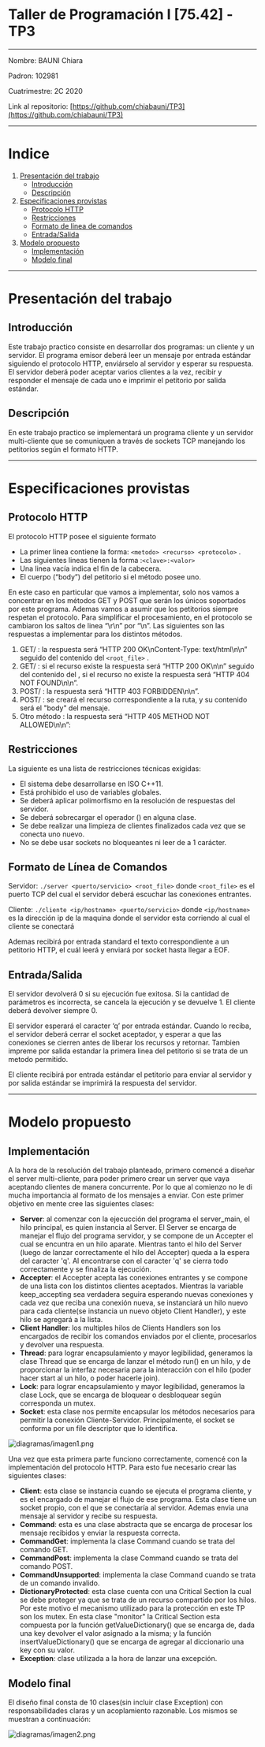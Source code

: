 # Taller de Programación I [75.42] - TP3

---

Nombre: BAUNI Chiara

Padron: 102981

Cuatrimestre: 2C 2020

Link al repositorio: [https://github.com/chiabauni/TP3](https://github.com/chiabauni/TP3)

---

# Indice
1. [Presentación del trabajo](#presentacion-del-trabajo)
    * [Introducción](#introduccion)
    * [Descripción](#descripcion)
2. [Especificaciones provistas](#especificaciones-provistas)
    * [Protocolo HTTP](#protocolo-http)
    * [Restricciones](#restricciones)
    * [Formato de linea de comandos](#formato-de-linea-de-comandos)
    * [Entrada/Salida](#entrada/salida)
3. [Modelo propuesto](#modelo-propuesto)
    * [Implementación](#implementacion)
    * [Modelo final](#modelo-final)
---

# Presentación del trabajo

## Introducción

Este trabajo practico consiste en desarrollar dos programas: un cliente y un servidor. El programa emisor deberá leer un mensaje por entrada estándar siguiendo el protocolo HTTP, enviárselo al servidor y esperar su respuesta. El servidor deberá poder aceptar varios clientes a la vez, recibir y responder el mensaje de cada uno e imprimir el petitorio por salida estándar.

## Descripción

En este trabajo practico se implementará un programa cliente y un servidor multi-cliente que se comuniquen a través de sockets TCP manejando los petitorios según el formato HTTP.

---

# Especificaciones provistas

## Protocolo HTTP

El protocolo HTTP posee el siguiente formato

- La primer linea contiene la forma: `<metodo> <recurso> <protocolo>` .
- Las siguientes lineas tienen la forma :`<clave>:<valor>`
- Una linea vacía indica el fin de la cabecera.
- El cuerpo (“body”) del petitorio si el método posee uno.

En este caso en particular que vamos a implementar, solo nos vamos a concentrar en los métodos GET y POST que serán los únicos soportados por este programa. Ademas vamos a asumir que los petitorios siempre respetan el protocolo.
Para simplificar el procesamiento, en el protocolo se cambiaron los saltos de linea “\r\n” por “\n”. Las siguientes son las respuestas a implementar para los distintos métodos.

1. GET/ : la respuesta será “HTTP 200 OK\nContent-Type: text/html\n\n” seguido del contenido del `<root_file>` .
2. GET/<recurso> : si el recurso existe la respuesta será “HTTP 200 OK\n\n” seguido del contenido del <recurso>, si el recurso no existe la respuesta será “HTTP 404 NOT FOUND\n\n”.
3. POST/ : la respuesta será “HTTP 403 FORBIDDEN\n\n”.
4. POST/<recurso> : se creará el recurso correspondiente a la ruta, y su contenido será el "body" del mensaje.
5. Otro método : la respuesta será “HTTP 405 METHOD NOT ALLOWED\n\n”: 

## Restricciones

La siguiente es una lista de restricciones técnicas exigidas:

- El sistema debe desarrollarse en ISO C++11.
- Está prohibido el uso de variables globales.
- Se deberá aplicar polimorfismo en la resolución de respuestas del servidor.
- Se deberá sobrecargar el operador () en alguna clase.
- Se debe realizar una limpieza de clientes finalizados cada vez que se conecta uno nuevo.
- No se debe usar sockets no bloqueantes ni leer de a 1 carácter.

## Formato de Línea de Comandos

Servidor: `./server <puerto/servicio> <root_file>` donde `<root_file>` es el puerto TCP del cual el servidor deberá escuchar las conexiones entrantes.

Cliente: `./cliente <ip/hostname> <puerto/servicio>` donde `<ip/hostname>` es la dirección ip de la maquina donde el servidor esta corriendo al cual el cliente se conectará 

Ademas recibirá por entrada standard el texto correspondiente a un petitorio HTTP, el cuál leerá y enviará por socket hasta llegar a EOF.

## Entrada/Salida

El servidor devolverá 0 si su ejecución fue exitosa. Si la cantidad de parámetros es incorrecta, se cancela la
ejecución y se devuelve 1. El cliente deberá devolver siempre 0.

El servidor esperará el caracter ‘q’ por entrada estándar. Cuando lo reciba, el servidor deberá cerrar el
socket aceptador, y esperar a que las conexiones se cierren antes de liberar los recursos y retornar. Tambien impreme por salida estandar la primera linea del petitorio si se trata de un metodo permitido.

El cliente recibirá por entrada estándar el petitorio para enviar al servidor y por salida estándar se imprimirá la respuesta del servidor.

---

# Modelo propuesto

## Implementación

A la hora de la resolución del trabajo planteado, primero comencé a diseñar el server multi-cliente, para poder primero crear un server que vaya aceptando clientes de manera concurrente. Por lo que al comienzo no le di mucha importancia al formato de los mensajes a enviar. Con este primer objetivo en mente cree las siguientes clases:

- **Server**: al comenzar con la ejecucción del programa el server_main, el hilo principal, es quien instancia al Server. El Server se encarga de manejar el flujo del programa servidor, y se compone de un Accepter el cual se encuntra en un hilo aparate. Mientras tanto el hilo del Server (luego de lanzar correctamente el hilo del Accepter) queda a la espera del caracter 'q'. Al encontrarse con el caracter 'q' se cierra todo correctamente y se finaliza la ejecución.
- **Accepter**: el Accepter acepta las conexiones entrantes y se compone de una lista con los distintos clientes aceptados. Mientras la variable keep_accepting sea verdadera seguira esperando nuevas conexiones y cada vez que reciba una conexión nueva, se instanciará un hilo nuevo para cada cliente(se instancia un nuevo objeto Client Handler), y este hilo se agregará a la lista.
- **Client Handler**: los multiples hilos de Clients Handlers  son los encargados de recibir los comandos enviados por el cliente, procesarlos y devolver una respuesta.
- **Thread**: para lograr encapsulamiento y mayor legibilidad, generamos la clase Thread que se encarga de lanzar el método run() en un hilo, y de proporcionar la interfaz necesaria para la interacción con el hilo (poder hacer start al un hilo, o poder hacerle join).
- **Lock**:  para lograr encapsulamiento y mayor legibilidad, generamos la clase Lock, que se encarga de bloquear o desbloquear según corresponda un mutex.
- **Socket**: esta clase nos permite encapsular los métodos necesarios para permitir la conexión Cliente-Servidor. Principalmente, el socket se conforma por un file descriptor que lo identifica.

![diagramas/imagen1.png](diagramas/imagen1.png)

Una vez que esta primera parte funciono correctamente, comencé con la implementación del protocolo HTTP. Para esto fue necesario crear las siguientes clases:

- **Client**: esta clase se instancia cuando se ejecuta el programa cliente, y es el encargado de manejar el flujo de ese programa. Esta clase tiene un socket propio, con el que se conectaría al servidor. Ademas envia una mensaje al servidor y recibe su respuesta.
- **Command**: esta es una clase abstracta que se encarga de procesar los mensaje recibidos y enviar la respuesta correcta.
- **CommandGet**: implementa la clase Command cuando se trata del comando GET.
- **CommandPost**: implementa la clase Command cuando se trata del comando POST.
- **CommandUnsupported**: implementa la clase Command cuando se trata de un comando invalido.
- **DictionaryProtected**: esta clase cuenta con una Critical Section la cual se debe proteger ya que se trata de un recurso compartido por los hilos. Por este motivo el mecanismo utilizado para la protección en este TP son los mutex. En esta clase "monitor" la Critical Section esta compuesta por la función getValueDictionary() que se encarga de, dada una key devolver el valor asignado a la misma; y la función insertValueDictionary() que se encarga de agregar al diccionario una key con su valor.
- **Exception**: clase utilizada a la hora de lanzar una excepción.

## Modelo final

El diseño final consta de 10 clases(sin incluir clase Exception) con responsabilidades claras y un acoplamiento razonable. Los mismos se muestran a continuación:

![diagramas/imagen2.png](diagramas/imagen2.png)
